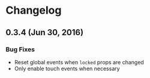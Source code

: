 # Changelog

## 0.3.4 (Jun 30, 2016)

### Bug Fixes
- Reset global events when `locked` props are changed
- Only enable touch events when necessary

